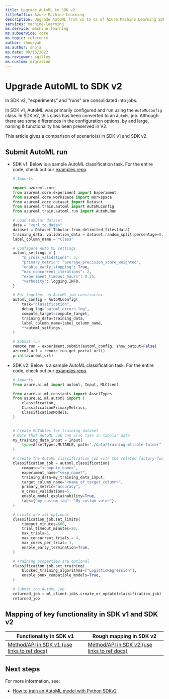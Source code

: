 ```yaml
---
title: Upgrade AutoML to SDK v2
titleSuffix: Azure Machine Learning
description: Upgrade AutoML from v1 to v2 of Azure Machine Learning SDK
services: machine-learning
ms.service: machine-learning
ms.subservice: core
ms.topic: reference
author: shouryah
ms.author: shoja
ms.date: 09/16/2022
ms.reviewer: sgilley
ms.custom: migration
---
```


# Upgrade AutoML to SDK v2

In SDK v2, "experiments" and "runs" are consolidated into jobs.

In SDK v1, AutoML was primarily configured and run using the `AutoMLConfig` class. In SDK v2, this class has been converted to an `AutoML` job. Although there are some differences in the configuration options, by and large, naming & functionality has been preserved in V2.

This article gives a comparison of scenario(s) in SDK v1 and SDK v2.

## Submit AutoML run

* SDK v1: Below is a sample AutoML classification task. For the entire code, check out our [examples repo](https://github.com/Azure/azureml-examples/blob/main/v1/python-sdk/tutorials/automl-with-azureml/classification-credit-card-fraud/auto-ml-classification-credit-card-fraud.ipynb).

    ```python
    # Imports

    import azureml.core
    from azureml.core.experiment import Experiment
    from azureml.core.workspace import Workspace
    from azureml.core.dataset import Dataset
    from azureml.train.automl import AutoMLConfig
    from azureml.train.automl.run import AutoMLRun   
   
    # Load tabular dataset
    data = "<url_to_data>"
    dataset = Dataset.Tabular.from_delimited_files(data)
    training_data, validation_data = dataset.random_split(percentage=0.8, seed=223)
    label_column_name = "Class"
    
    # Configure Auto ML settings
    automl_settings = {
        "n_cross_validations": 3,
        "primary_metric": "average_precision_score_weighted",
        "enable_early_stopping": True,
        "max_concurrent_iterations": 2,  
        "experiment_timeout_hours": 0.25,  
        "verbosity": logging.INFO,
    }
    
    # Put together an AutoML job constructor
    automl_config = AutoMLConfig(
        task="classification",
        debug_log="automl_errors.log",
        compute_target=compute_target,
        training_data=training_data,
        label_column_name=label_column_name,
        **automl_settings,
    )
    
    # Submit run
    remote_run = experiment.submit(automl_config, show_output=False)
    azureml_url = remote_run.get_portal_url()
    print(azureml_url)
    ```

* SDK v2: Below is a sample AutoML classification task. For the entire code, check out our [examples repo](https://github.com/Azure/azureml-examples/blob/main/sdk/python/jobs/automl-standalone-jobs/automl-classification-task-bankmarketing/automl-classification-task-bankmarketing.ipynb).

    ```python
    # Imports
    from azure.ai.ml import automl, Input, MLClient
    
    from azure.ai.ml.constants import AssetTypes
    from azure.ai.ml.automl import (
        classification,
        ClassificationPrimaryMetrics,
        ClassificationModels,
    )
    
   
    # Create MLTables for training dataset
    # Note that AutoML Job can also take in tabular data
    my_training_data_input = Input(
        type=AssetTypes.MLTABLE, path="./data/training-mltable-folder"
    )
    
    # Create the AutoML classification job with the related factory-function.
    classification_job = automl.classification(
        compute="<compute_name>",
        experiment_name="<exp_name?",
        training_data=my_training_data_input,
        target_column_name="<name_of_target_column>",
        primary_metric="accuracy",
        n_cross_validations=5,
        enable_model_explainability=True,
        tags={"my_custom_tag": "My custom value"},
    )
    
    # Limits are all optional
    classification_job.set_limits(
        timeout_minutes=600,
        trial_timeout_minutes=20,
        max_trials=5,
        max_concurrent_trials = 4,
        max_cores_per_trial= 1,
        enable_early_termination=True,
    )
    
    # Training properties are optional
    classification_job.set_training(
        blocked_training_algorithms=["LogisticRegression"],
        enable_onnx_compatible_models=True,
    )
    
    # Submit the AutoML job
    returned_job = ml_client.jobs.create_or_update(classification_job)  
    returned_job
    ```

## Mapping of key functionality in SDK v1 and SDK v2

|Functionality in SDK v1|Rough mapping in SDK v2|
|-|-|
|[Method/API in SDK v1 (use links to ref docs)](/python/api/azureml-train-automl-client/azureml.train.automl)|[Method/API in SDK v2 (use links to ref docs)](/python/api/azure-ai-ml/azure.ai.ml.automl)|

## Next steps

For more information, see:

* [How to train an AutoML model with Python SDKv2](how-to-configure-auto-train.md)
